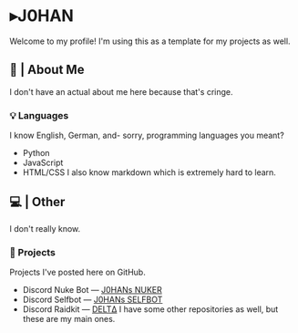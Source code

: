 # ▸J0HAN
Welcome to my profile! I'm using this as a template for my projects as well.
## 📖 | About Me
I don't have an actual about me here because that's cringe.
### 💡 Languages
I know English, German, and- sorry, programming languages you meant?
* Python
* JavaScript
* HTML/CSS
I also know markdown which is extremely hard to learn.
## 💻 | Other
I don't really know.
### 📁 Projects
Projects I've posted here on GitHub.
- Discord Nuke Bot — [J0HANs NUKER](<>)
- Discord Selfbot — [J0HANs SELFBOT](<>)
- Discord Raidkit — [DELTΔ](<>)
I have some other repositories as well, but these are my main ones.
